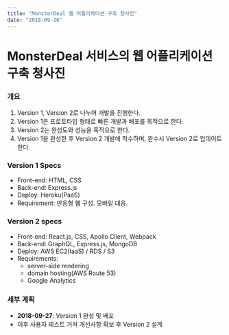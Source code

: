 ```yaml
---
title: "MonsterDeal 웹 어플리케이션 구축 청사진"
date: "2018-09-26"
---
```


# MonsterDeal 서비스의 웹 어플리케이션 구축 청사진

### 개요
1. Version 1, Version 2로 나누어 개발을 진행한다.
2. Version 1은 프로토타입 형태로 빠른 개발과 배포를 목적으로 한다.
3. Version 2는 완성도와 성능을 목적으로 한다.
4. Version 1을 완성한 후 Version 2 개발에 착수하며, 완수시 Version 2로 업데이트 한다.

### Version 1 Specs
 - Front-end: HTML, CSS
 - Back-end: Express.js
 - Deploy: Heroku(PaaS)
 - Requirement: 반응형 웹 구성. 모바일 대응.

### Version 2 specs
- Front-end: React.js, CSS, Apollo Client, Webpack
- Back-end: GraphQL, Express.js, MongoDB
- Deploy: AWS EC2(IaaS) / RDS / S3
- Requirements: 
    - server-side rendering
    - domain hosting(AWS Route 53)
    - Google Analytics
  
### 세부 계획
- __2018-09-27__: Version 1 완성 및 배포
- 이후 사용자 테스트 거쳐 개선사항 확보 후 Version 2 설계
